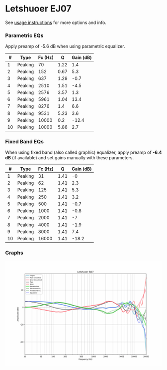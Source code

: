 # Letshuoer EJ07
See [usage instructions](https://github.com/jaakkopasanen/AutoEq#usage) for more options and info.

### Parametric EQs
Apply preamp of -5.6 dB when using parametric equalizer.

|   # | Type    |   Fc (Hz) |    Q |   Gain (dB) |
|-----|---------|-----------|------|-------------|
|   1 | Peaking |        70 | 1.22 |         1.4 |
|   2 | Peaking |       152 | 0.67 |         5.3 |
|   3 | Peaking |       637 | 1.29 |        -0.7 |
|   4 | Peaking |      2510 | 1.51 |        -4.5 |
|   5 | Peaking |      2576 | 3.57 |         1.3 |
|   6 | Peaking |      5961 | 1.04 |        13.4 |
|   7 | Peaking |      8276 | 1.4  |         6.6 |
|   8 | Peaking |      9531 | 5.23 |         3.6 |
|   9 | Peaking |     10000 | 0.2  |       -12.4 |
|  10 | Peaking |     10000 | 5.86 |         2.7 |

### Fixed Band EQs
When using fixed band (also called graphic) equalizer, apply preamp of **-6.4 dB** (if available) and set gains manually with these parameters.

|   # | Type    |   Fc (Hz) |    Q |   Gain (dB) |
|-----|---------|-----------|------|-------------|
|   1 | Peaking |        31 | 1.41 |        -0   |
|   2 | Peaking |        62 | 1.41 |         2.3 |
|   3 | Peaking |       125 | 1.41 |         5.3 |
|   4 | Peaking |       250 | 1.41 |         3.2 |
|   5 | Peaking |       500 | 1.41 |        -0.7 |
|   6 | Peaking |      1000 | 1.41 |        -0.8 |
|   7 | Peaking |      2000 | 1.41 |        -7   |
|   8 | Peaking |      4000 | 1.41 |        -1.9 |
|   9 | Peaking |      8000 | 1.41 |         7.4 |
|  10 | Peaking |     16000 | 1.41 |       -18.2 |

### Graphs
![](./Letshuoer%20EJ07.png)
